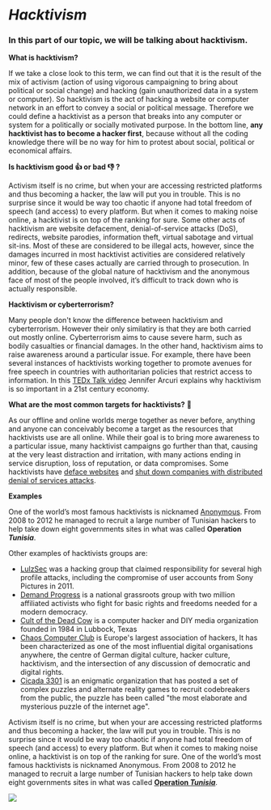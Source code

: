 # _Hacktivism_

### In this part of our topic, we will be talking about hacktivism.

**What is hacktivism?**

If we take a close look to this term, we can find out that it is the result of the mix of activism (action of using vigorous campaigning to bring about political or social change) and hacking (gain unauthorized data in a system or computer). So hacktivism is the act of hacking a website or computer network in an effort to convey a social or political message. Therefore we could define a hacktivist as a person that breaks into any computer or system for a politically or socially motivated purpose.  In the bottom line, **any hacktivist has to become a hacker first**, because without all the coding knowledge there will be no way for him to protest about social, political or economical affairs. 

**Is hacktivism good :+1: or bad :thumbsdown: ?**

Activism itself is no crime, but when your are accessing restricted platforms and thus becoming a hacker, the law will put you in trouble. This is no surprise since it would be way too chaotic if anyone had total freedom of speech (and access) to every platform. But when it comes to making noise online, a hacktivist is on top of the ranking for sure. Some other acts of hacktivism are website defacement, denial-of-service attacks (DoS), redirects, website parodies, information theft, virtual sabotage and virtual sit-ins. Most of these are considered to be illegal acts, however, since the damages incurred in most hacktivist activities are considered relatively minor, few of these cases actually are carried through to prosecution. In addition, because of the global nature of hacktivism and the anonymous face of most of the people involved, it’s difficult to track down who is actually responsible.

**Hacktivism or cyberterrorism?**

Many people don't know the difference between hacktivism and cyberterrorism. However their only similatiry is that they are   both carried out mostly online. Cyberterrorism aims to cause severe harm, such as bodily casualties or financial damages. In the other hand, hacktivism aims to raise awareness around a particular issue. For example, there have been several instances of hacktivists working together to promote avenues for free speech in countries with authoritarian policies that restrict access to information. In this [TEDx Talk video](https://en.wikipedia.org/wiki/LulzSec) Jennifer Arcuri explains why hacktivism is so important in a 21st century economy. 

**What are the most common targets for hacktivists?** :dart:

As our offline and online worlds merge together as never before, anything and anyone can conceivably become a target as the resources that hacktivists use are all online. While their goal is to bring more awareness to a particular issue, many hacktivist campaigns go further than that, causing at the very least distraction and irritation, with many actions ending in service disruption, loss of reputation, or data compromises. Some hacktivists have [deface websites](https://motherboard.vice.com/en_us/article/xywmxk/hacktivists-deface-lenovos-website) and [shut down companies with distributed denial of services attacks](https://www.ibtimes.co.uk/anonymous-hacktivists-launch-ddos-attacks-against-websites-donald-trump-1552750). 


**Examples**

One of the world’s most famous hacktivists is nicknamed [Anonymous](https://abcnews.go.com/US/worldwide-hacker-group-anonymous/story?id=37761302). From 2008 to 2012 he managed to recruit a large number of Tunisian hackers to help take down eight governments sites in what was called **Operation _Tunisia_**. 

Other examples of hacktivists groups are:
- [LulzSec](https://en.wikipedia.org/wiki/LulzSec) was a  hacking group that claimed responsibility for several high profile attacks, including the compromise of user accounts from Sony Pictures in 2011.
- [Demand Progress](https://en.wikipedia.org/wiki/Demand_Progress) is a national grassroots group with two million affiliated activists who fight for basic rights and freedoms needed for a modern democracy.
- [Cult of the Dead Cow](https://en.wikipedia.org/wiki/Cult_of_the_Dead_Cow)  is a computer hacker and DIY media organization founded in 1984 in Lubbock, Texas
- [Chaos Computer Club](https://en.wikipedia.org/wiki/Chaos_Computer_Club) is Europe's largest association of hackers, It has been characterized as one of the most influential digital organisations anywhere, the centre of German digital culture, hacker culture, hacktivism, and the intersection of any discussion of democratic and digital rights.
- [Cicada 3301](https://en.wikipedia.org/wiki/Cicada_3301) is an enigmatic organization that has posted a set of complex puzzles and alternate reality games to recruit codebreakers from the public, the puzzle has been called "the most elaborate and mysterious puzzle of the internet age".

Activism itself is no crime, but when your are accessing restricted platforms and thus becoming a hacker, the law will put you in trouble. This is no surprise since it would be way too chaotic if anyone had total freedom of speech (and access) to every platform. But when it comes to making noise online, a hacktivist is on top of the ranking for sure. One of the world’s most famous hacktivists is nicknamed Anonymous. From 2008 to 2012 he managed to recruit a large number of Tunisian hackers to help take down eight governments sites in what was called [**Operation _Tunisia_**](https://en.wikipedia.org/wiki/Operation_Tunisia).

<a href="https://betanews.com/wp-content/uploads/2014/05/Hacker.jpg"><img src="https://betanews.com/wp-content/uploads/2014/05/Hacker.jpg" /></a>



